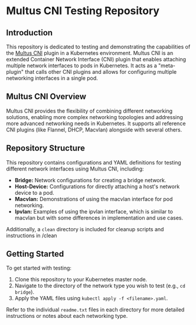 # Multus CNI Testing Repository

## Introduction

This repository is dedicated to testing and demonstrating the capabilities of the [Multus CNI](https://github.com/k8snetworkplumbingwg/multus-cni) plugin in a Kubernetes environment. Multus CNI is an extended Container Network Interface (CNI) plugin that enables attaching multiple network interfaces to pods in Kubernetes. It acts as a "meta-plugin" that calls other CNI plugins and allows for configuring multiple networking interfaces in a single pod.

## Multus CNI Overview

Multus CNI provides the flexibility of combining different networking solutions, enabling more complex networking topologies and addressing more advanced networking needs in Kubernetes. It supports all reference CNI plugins (like Flannel, DHCP, Macvlan) alongside with several others.

## Repository Structure

This repository contains configurations and YAML definitions for testing different network interfaces using Multus CNI, including:

- **Bridge:** Network configurations for creating a bridge network.
- **Host-Device:** Configurations for directly attaching a host's network device to a pod.
- **Macvlan:** Demonstrations of using the macvlan interface for pod networking.
- **Ipvlan:** Examples of using the ipvlan interface, which is similar to macvlan but with some differences in implementation and use cases.

Additionally, a `clean` directory is included for cleanup scripts and instructions in /clean

## Getting Started

To get started with testing:

1. Clone this repository to your Kubernetes master node.
2. Navigate to the directory of the network type you wish to test (e.g., `cd bridge`).
3. Apply the YAML files using `kubectl apply -f <filename>.yaml`.

Refer to the individual `readme.txt` files in each directory for more detailed instructions or notes about each networking type.
